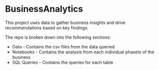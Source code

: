 # BusinessAnalytics
This project uses data to gather business insights and drive recommendations based on key findings. 

The repo is broken down into the following sections:
* Data - Contains the csv files from the data queried
* Notebooks - Contains the analysis from each individual phasets of the business
* SQL Queries - Contains the queries for each table


